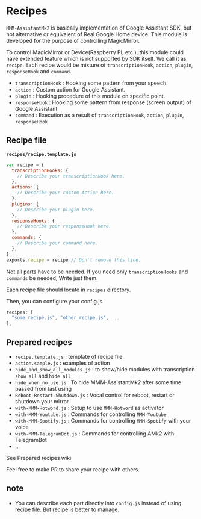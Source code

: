 # Recipes

`MMM-AssistantMk2` is basically implementation of Google Assistant SDK, but not alternative or equivalent of Real Google Home device. This module is developed for the purpose of controlling MagicMirror.

To control MagicMirror or Device(Raspberry PI, etc.), this module could have extended feature which is not supported by SDK itself. We call it as `recipe`. Each recipe would be mixture of `transcriptionHook`, `action`, `plugin`, `responseHook` and `command`.

- `transcriptionHook` : Hooking some pattern from your speech.
- `action` : Custom action for Google Assistant.
- `plugin` : Hooking procedure of this module on specific point.
- `responseHook` : Hooking some pattern from response (screen output) of Google Assistant
- `command` : Execution as a result of `transcriptionHook`, `action`, `plugin`, `responseHook`

## Recipe file
**`recipes/recipe.template.js`**
```js
var recipe = {
  transcriptionHooks: {
    // Describe your transcriptionHook here.
  },
  actions: {
    // Describe your custom Action here.
  },
  plugins: {
    // Describe your plugin here.
  },
  responseHooks: {
    // Describe your responseHook here.
  },
  commands: {
    // Describe your command here.
  },
}
exports.recipe = recipe // Don't remove this line.
```
Not all parts have to be needed. If you need only `transcriptionHooks` and `commands` be needed, Write just them.

Each recipe file should locate in `recipes` directory.

Then, you can configure your config.js
```js
recipes: [
  "some_recipe.js", "other_recipe.js", ...
],
```

## Prepared recipes
- `recipe.template.js` : template of recipe file
- `action.sample.js` : examples of action
- `hide_and_show_all_modules.js` : to show/hide modules with transcription `show all` and `hide all`
- `hide_when_no_use.js` : To hide MMM-AssistantMk2 after some time passed from last using
- `Reboot-Restart-Shutdown.js` : Vocal control for reboot, restart or shutdown your mirror
- `with-MMM-Hotword.js` : Setup to use `MMM-Hotword` as activator
- `with-MMM-Youtube.js` : Commands for controlling `MMM-Youtube`
- `with-MMM-Spotify.js` : Commands for controlling `MMM-Spotify` with your voice
- `with-MMM-TelegramBot.js` : Commands for controlling AMk2 with TelegramBot
- ...

See Prepared recipes wiki

Feel free to make PR to share your recipe with others.

## note
- You can describe each part directly into `config.js` instead of using recipe file. But recipe is better to manage. 
